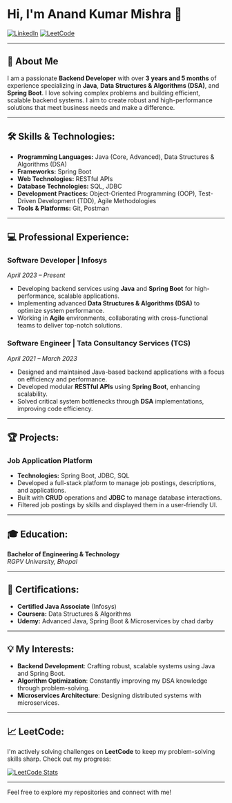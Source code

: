 # Hi, I'm Anand Kumar Mishra 👋

[![LinkedIn](https://img.shields.io/badge/LinkedIn-Anand%20Kumar%20Mishra-blue)](https://www.linkedin.com/in/anand-kumar-316a20200)
[![LeetCode](https://img.shields.io/badge/LeetCode-Anand__mechcode-orange)](https://leetcode.com/u/Anand_mechcode/)

---

## 🚀 About Me
I am a passionate **Backend Developer** with over **3 years and 5 months** of experience specializing in **Java**, **Data Structures & Algorithms (DSA)**, and **Spring Boot**. I love solving complex problems and building efficient, scalable backend systems. I aim to create robust and high-performance solutions that meet business needs and make a difference.

---

## 🛠️ Skills & Technologies:
- **Programming Languages:** Java (Core, Advanced), Data Structures & Algorithms (DSA)
- **Frameworks:** Spring Boot
- **Web Technologies:** RESTful APIs
- **Database Technologies:** SQL, JDBC
- **Development Practices:** Object-Oriented Programming (OOP), Test-Driven Development (TDD), Agile Methodologies
- **Tools & Platforms:** Git, Postman

---

## 💻 Professional Experience:

### Software Developer | Infosys
_April 2023 – Present_
- Developing backend services using **Java** and **Spring Boot** for high-performance, scalable applications.
- Implementing advanced **Data Structures & Algorithms (DSA)** to optimize system performance.
- Working in **Agile** environments, collaborating with cross-functional teams to deliver top-notch solutions.

### Software Engineer | Tata Consultancy Services (TCS)
_April 2021 – March 2023_
- Designed and maintained Java-based backend applications with a focus on efficiency and performance.
- Developed modular **RESTful APIs** using **Spring Boot**, enhancing scalability.
- Solved critical system bottlenecks through **DSA** implementations, improving code efficiency.

---

## 🏆 Projects:

### Job Application Platform
- **Technologies:** Spring Boot, JDBC, SQL
- Developed a full-stack platform to manage job postings, descriptions, and applications.
- Built with **CRUD** operations and **JDBC** to manage database interactions.
- Filtered job postings by skills and displayed them in a user-friendly UI.

---

## 🎓 Education:
**Bachelor of Engineering & Technology**  
_RGPV University, Bhopal_

---

## 📜 Certifications:
- **Certified Java Associate** (Infosys)
- **Coursera:** Data Structures & Algorithms
- **Udemy:** Advanced Java, Spring Boot & Microservices by chad darby

---

## 💡 My Interests:
- **Backend Development**: Crafting robust, scalable systems using Java and Spring Boot.
- **Algorithm Optimization**: Constantly improving my DSA knowledge through problem-solving.
- **Microservices Architecture**: Designing distributed systems with microservices.

---

## 📈 LeetCode:
I'm actively solving challenges on **LeetCode** to keep my problem-solving skills sharp. Check out my progress:

[![LeetCode Stats](https://leetcode-stats-six.vercel.app/api?username=Anand_mechcode&theme=dark)](https://leetcode.com/u/Anand_mechcode/)

---

Feel free to explore my repositories and connect with me!

